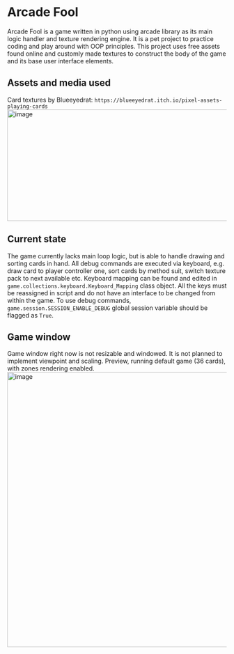 # Arcade Fool
Arcade Fool is a game written in python using arcade library as its main logic handler and texture rendering engine. It is a pet project to practice coding and play around with OOP principles. This project uses free assets found online and customly made textures to construct the body of the game and its base user interface elements.

## Assets and media used
Card textures by Blueeyedrat: `https://blueeyedrat.itch.io/pixel-assets-playing-cards`
<img width="896" height="256" alt="image" src="https://github.com/user-attachments/assets/e7e156d9-07b9-4dfa-a99d-9eb7153b90ed" />


## Current state
The game currently lacks main loop logic, but is able to handle drawing and sorting cards in hand. All debug commands are executed via keyboard, e.g. draw card to player controller one, sort cards by method suit, switch texture pack to next available etc. Keyboard mapping can be found and edited in `game.collections.keyboard.Keyboard_Mapping` class object. All the keys must be reassigned in script and do not have an interface to be changed from within the game. 
To use debug commands, `game.session.SESSION_ENABLE_DEBUG` global session variable should be flagged as `True`.

## Game window
Game window right now is not resizable and windowed. It is not planned to implement viewpoint and scaling. 
Preview, running default game (36 cards), with zones rendering enabled.
<img width="1202" height="632" alt="image" src="https://github.com/user-attachments/assets/c6f42e7c-a81a-4f26-8f7b-98f8e5b8502f" />
